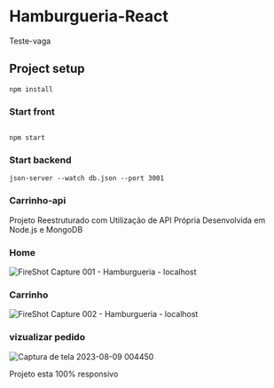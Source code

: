 # Hamburgueria-React
Teste-vaga

## Project setup
```
npm install
```

### Start front
```

npm start
```

### Start backend
```
json-server --watch db.json --port 3001
```
### Carrinho-api

Projeto Reestruturado com Utilização de API Própria Desenvolvida em Node.js e MongoDB

### Home

![FireShot Capture 001 - Hamburgueria - localhost](https://github.com/M4noel/Hamburgueria-React/assets/86434035/5073c500-1a58-4b3e-b98a-d3b028314138)

### Carrinho
 
![FireShot Capture 002 - Hamburgueria - localhost](https://github.com/M4noel/Hamburgueria-React/assets/86434035/4cea3e64-3893-4641-9b60-afbe7dedeb80)

### vizualizar pedido 
![Captura de tela 2023-08-09 004450](https://github.com/M4noel/Hamburgueria-React/assets/86434035/ec8b98b5-c9bf-47af-8d18-8b66f9aff5d7)

Projeto esta 100% responsivo 
